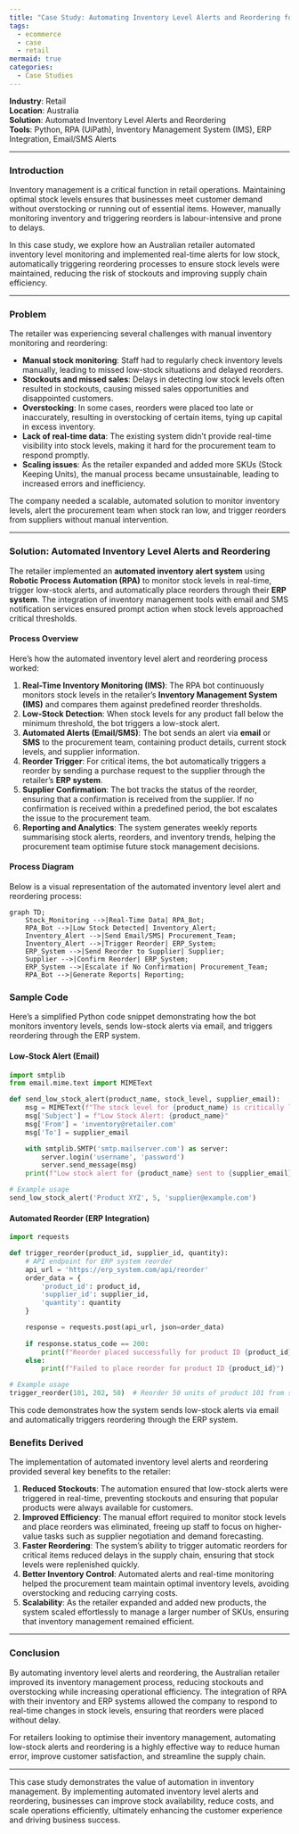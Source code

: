 ```yaml
---
title: "Case Study: Automating Inventory Level Alerts and Reordering for an Australian Retailer"
tags:
  - ecommerce
  - case
  - retail
mermaid: true
categories:
  - Case Studies
---
```

**Industry**: Retail  
**Location**: Australia  
**Solution**: Automated Inventory Level Alerts and Reordering  
**Tools**: Python, RPA (UiPath), Inventory Management System (IMS), ERP Integration, Email/SMS Alerts

---

### Introduction

Inventory management is a critical function in retail operations. Maintaining optimal stock levels ensures that businesses meet customer demand without overstocking or running out of essential items. However, manually monitoring inventory and triggering reorders is labour-intensive and prone to delays.

In this case study, we explore how an Australian retailer automated inventory level monitoring and implemented real-time alerts for low stock, automatically triggering reordering processes to ensure stock levels were maintained, reducing the risk of stockouts and improving supply chain efficiency.

---

### Problem

The retailer was experiencing several challenges with manual inventory monitoring and reordering:

- **Manual stock monitoring**: Staff had to regularly check inventory levels manually, leading to missed low-stock situations and delayed reorders.
- **Stockouts and missed sales**: Delays in detecting low stock levels often resulted in stockouts, causing missed sales opportunities and disappointed customers.
- **Overstocking**: In some cases, reorders were placed too late or inaccurately, resulting in overstocking of certain items, tying up capital in excess inventory.
- **Lack of real-time data**: The existing system didn’t provide real-time visibility into stock levels, making it hard for the procurement team to respond promptly.
- **Scaling issues**: As the retailer expanded and added more SKUs (Stock Keeping Units), the manual process became unsustainable, leading to increased errors and inefficiency.

The company needed a scalable, automated solution to monitor inventory levels, alert the procurement team when stock ran low, and trigger reorders from suppliers without manual intervention.

---

### Solution: Automated Inventory Level Alerts and Reordering

The retailer implemented an **automated inventory alert system** using **Robotic Process Automation (RPA)** to monitor stock levels in real-time, trigger low-stock alerts, and automatically place reorders through their **ERP system**. The integration of inventory management tools with email and SMS notification services ensured prompt action when stock levels approached critical thresholds.

#### Process Overview

Here’s how the automated inventory level alert and reordering process worked:

1. **Real-Time Inventory Monitoring (IMS)**: The RPA bot continuously monitors stock levels in the retailer’s **Inventory Management System (IMS)** and compares them against predefined reorder thresholds.
2. **Low-Stock Detection**: When stock levels for any product fall below the minimum threshold, the bot triggers a low-stock alert.
3. **Automated Alerts (Email/SMS)**: The bot sends an alert via **email** or **SMS** to the procurement team, containing product details, current stock levels, and supplier information.
4. **Reorder Trigger**: For critical items, the bot automatically triggers a reorder by sending a purchase request to the supplier through the retailer’s **ERP system**.
5. **Supplier Confirmation**: The bot tracks the status of the reorder, ensuring that a confirmation is received from the supplier. If no confirmation is received within a predefined period, the bot escalates the issue to the procurement team.
6. **Reporting and Analytics**: The system generates weekly reports summarising stock alerts, reorders, and inventory trends, helping the procurement team optimise future stock management decisions.

#### Process Diagram

Below is a visual representation of the automated inventory level alert and reordering process:

```mermaid
graph TD;
    Stock_Monitoring -->|Real-Time Data| RPA_Bot;
    RPA_Bot -->|Low Stock Detected| Inventory_Alert;
    Inventory_Alert -->|Send Email/SMS| Procurement_Team;
    Inventory_Alert -->|Trigger Reorder| ERP_System;
    ERP_System -->|Send Reorder to Supplier| Supplier;
    Supplier -->|Confirm Reorder| ERP_System;
    ERP_System -->|Escalate if No Confirmation| Procurement_Team;
    RPA_Bot -->|Generate Reports| Reporting;
```

### Sample Code

Here’s a simplified Python code snippet demonstrating how the bot monitors inventory levels, sends low-stock alerts via email, and triggers reordering through the ERP system.

#### Low-Stock Alert (Email)

```python
import smtplib
from email.mime.text import MIMEText

def send_low_stock_alert(product_name, stock_level, supplier_email):
    msg = MIMEText(f"The stock level for {product_name} is critically low: {stock_level} units remaining. Please reorder from the supplier.")
    msg['Subject'] = f"Low Stock Alert: {product_name}"
    msg['From'] = 'inventory@retailer.com'
    msg['To'] = supplier_email

    with smtplib.SMTP('smtp.mailserver.com') as server:
        server.login('username', 'password')
        server.send_message(msg)
    print(f"Low stock alert for {product_name} sent to {supplier_email}")

# Example usage
send_low_stock_alert('Product XYZ', 5, 'supplier@example.com')
```

#### Automated Reorder (ERP Integration)

```python
import requests

def trigger_reorder(product_id, supplier_id, quantity):
    # API endpoint for ERP system reorder
    api_url = 'https://erp_system.com/api/reorder'
    order_data = {
        'product_id': product_id,
        'supplier_id': supplier_id,
        'quantity': quantity
    }

    response = requests.post(api_url, json=order_data)
    
    if response.status_code == 200:
        print(f"Reorder placed successfully for product ID {product_id}")
    else:
        print(f"Failed to place reorder for product ID {product_id}")

# Example usage
trigger_reorder(101, 202, 50)  # Reorder 50 units of product 101 from supplier 202
```

This code demonstrates how the system sends low-stock alerts via email and automatically triggers reordering through the ERP system.

### Benefits Derived

The implementation of automated inventory level alerts and reordering provided several key benefits to the retailer:

1. **Reduced Stockouts**: The automation ensured that low-stock alerts were triggered in real-time, preventing stockouts and ensuring that popular products were always available for customers.
2. **Improved Efficiency**: The manual effort required to monitor stock levels and place reorders was eliminated, freeing up staff to focus on higher-value tasks such as supplier negotiation and demand forecasting.
3. **Faster Reordering**: The system’s ability to trigger automatic reorders for critical items reduced delays in the supply chain, ensuring that stock levels were replenished quickly.
4. **Better Inventory Control**: Automated alerts and real-time monitoring helped the procurement team maintain optimal inventory levels, avoiding overstocking and reducing carrying costs.
5. **Scalability**: As the retailer expanded and added new products, the system scaled effortlessly to manage a larger number of SKUs, ensuring that inventory management remained efficient.

---

### Conclusion

By automating inventory level alerts and reordering, the Australian retailer improved its inventory management process, reducing stockouts and overstocking while increasing operational efficiency. The integration of RPA with their inventory and ERP systems allowed the company to respond to real-time changes in stock levels, ensuring that reorders were placed without delay.

For retailers looking to optimise their inventory management, automating low-stock alerts and reordering is a highly effective way to reduce human error, improve customer satisfaction, and streamline the supply chain.

---

This case study demonstrates the value of automation in inventory management. By implementing automated inventory level alerts and reordering, businesses can improve stock availability, reduce costs, and scale operations efficiently, ultimately enhancing the customer experience and driving business success.
